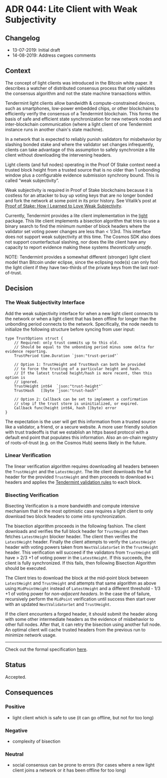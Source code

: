 # ADR 044: Lite Client with Weak Subjectivity

## Changelog
* 13-07-2019: Initial draft
* 14-08-2019: Address cwgoes comments

## Context

The concept of light clients was introduced in the Bitcoin white paper. It
describes a watcher of distributed consensus process that only validates the
consensus algorithm and not the state machine transactions within.

Tendermint light clients allow bandwidth & compute-constrained devices, such as smartphones, low-power embedded chips, or other blockchains to
efficiently verify the consensus of a Tendermint blockchain. This forms the
basis of safe and efficient state synchronization for new network nodes and
inter-blockchain communication (where a light client of one Tendermint instance
runs in another chain's state machine).

In a network that is expected to reliably punish validators for misbehavior
by slashing bonded stake and where the validator set changes
infrequently, clients can take advantage of this assumption to safely
synchronize a lite client without downloading the intervening headers.

Light clients (and full nodes) operating in the Proof Of Stake context need a
trusted block height from a trusted source that is no older than 1 unbonding
window plus a configurable evidence submission synchrony bound. This is called “weak subjectivity”.

Weak subjectivity is required in Proof of Stake blockchains because it is
costless for an attacker to buy up voting keys that are no longer bonded and
fork the network at some point in its prior history. See Vitalik’s post at
[Proof of Stake: How I Learned to Love Weak
Subjectivity](https://blog.ethereum.org/2014/11/25/proof-stake-learned-love-weak-subjectivity/).

Currently, Tendermint provides a lite client implementation in the
[light](https://github.com/number571/tendermint/tree/master/light) package. This
lite client implements a bisection algorithm that tries to use a binary search
to find the minimum number of block headers where the validator set voting
power changes are less than < 1/3rd. This interface does not support weak
subjectivity at this time. The Cosmos SDK also does not support counterfactual
slashing, nor does the lite client have any capacity to report evidence making
these systems *theoretically unsafe*.

NOTE: Tendermint provides a somewhat different (stronger) light client model
than Bitcoin under eclipse, since the eclipsing node(s) can only fool the light
client if they have two-thirds of the private keys from the last root-of-trust.

## Decision

### The Weak Subjectivity Interface

Add the weak subjectivity interface for when a new light client connects to the
network or when a light client that has been offline for longer than the
unbonding period connects to the network. Specifically, the node needs to
initialize the following structure before syncing from user input:

```
type TrustOptions struct {
    // Required: only trust commits up to this old.
    // Should be equal to the unbonding period minus some delta for evidence reporting.
    TrustPeriod time.Duration `json:"trust-period"`

    // Option 1: TrustHeight and TrustHash can both be provided
    // to force the trusting of a particular height and hash.
    // If the latest trusted height/hash is more recent, then this option is
    // ignored.
    TrustHeight int64  `json:"trust-height"`
    TrustHash   []byte `json:"trust-hash"`

    // Option 2: Callback can be set to implement a confirmation
    // step if the trust store is uninitialized, or expired.
    Callback func(height int64, hash []byte) error
}
```

The expectation is the user will get this information from a trusted source
like a validator, a friend, or a secure website. A more user friendly
solution with trust tradeoffs is that we establish an https based protocol with
a default end point that populates this information. Also an on-chain registry
of roots-of-trust (e.g. on the Cosmos Hub) seems likely in the future.

### Linear Verification

The linear verification algorithm requires downloading all headers
between the `TrustHeight` and the `LatestHeight`. The lite client downloads the
full header for the provided `TrustHeight` and then proceeds to download `N+1`
headers and applies the [Tendermint validation
rules](https://docs.tendermint.com/master/spec/blockchain/blockchain.html#validation)
to each block.

### Bisecting Verification

Bisecting Verification is a more bandwidth and compute intensive mechanism that
in the most optimistic case requires a light client to only download two block
headers to come into synchronization.

The bisection algorithm proceeds in the following fashion. The client downloads
and verifies the full block header for `TrustHeight` and then  fetches
`LatestHeight` blocker header. The client then verifies the `LatestHeight`
header. Finally the client attempts to verify the `LatestHeight` header with
voting powers taken from `NextValidatorSet` in the `TrustHeight` header. This
verification will succeed if the validators from `TrustHeight` still have > 2/3
+1 of voting power in the `LatestHeight`. If this succeeds, the client is fully
synchronized. If this fails, then following Bisection Algorithm should be
executed.

The Client tries to download the block at the mid-point block between
`LatestHeight` and `TrustHeight` and attempts that same algorithm as above
using `MidPointHeight` instead of `LatestHeight` and a different threshold -
1/3 +1 of voting power for *non-adjacent headers*. In the case the of failure,
recursively perform the `MidPoint` verification until success then start over
with an updated `NextValidatorSet` and `TrustHeight`.

If the client encounters a forged header, it should submit the header along
with some other intermediate headers as the evidence of misbehavior to other
full nodes. After that, it can retry the bisection using another full node. An
optimal client will cache trusted headers from the previous run to minimize
network usage.

---

Check out the formal specification
[here](https://docs.tendermint.com/master/spec/consensus/light-client.html).

## Status

Accepted.

## Consequences

### Positive

* light client which is safe to use (it can go offline, but not for too long)

### Negative

* complexity of bisection

### Neutral

* social consensus can be prone to errors (for cases where a new light client
  joins a network or it has been offline for too long)
